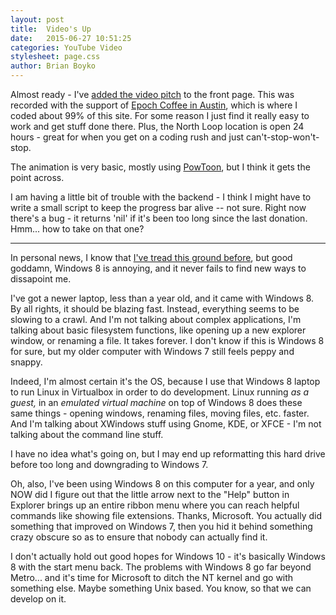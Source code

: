 ```yaml
---
layout: post
title:  Video's Up
date:   2015-06-27 10:51:25
categories: YouTube Video
stylesheet: page.css
author: Brian Boyko
---
```


Almost ready - I've [added the video pitch](https://www.youtube.com/watch?v=uxlyQEVB5EM) to the front page.  This was recorded with the support of [Epoch Coffee in Austin](https://www.google.com/webhp?sourceid=chrome-instant&ion=1&espv=2&ie=UTF-8#q=epoch%20coffee), which is where I coded about 99% of this site.  For some reason I just find it really easy to work and get stuff done there. Plus, the North Loop location is open 24 hours - great for when you get on a coding rush and just can't-stop-won't-stop. 

The animation is very basic, mostly using [PowToon](http://www.powtoon.com/), but I think it gets the point across.  

I am having a little bit of trouble with the backend - I think I might have to write a small script to keep the progress bar alive -- not sure. Right now there's a bug - it returns 'nil' if it's been too long since the last donation.  Hmm... how to take on that one?

---

In personal news, I know that [I've tread this ground before](https://www.youtube.com/watch?v=WTYet-qf1jo), but good goddamn, Windows 8 is annoying, and it never fails to find new ways to dissapoint me.  

I've got a newer laptop, less than a year old, and it came with Windows 8.  By all rights, it should be blazing fast. Instead, everything seems to be slowing to a crawl. And I'm not talking about complex applications, I'm talking about basic filesystem functions, like opening up a new explorer window, or renaming a file.  It takes forever.  I don't know if this is Windows 8 for sure, but my older computer with Windows 7 still feels peppy and snappy.  

Indeed, I'm almost certain it's the OS, because I use that Windows 8 laptop to run Linux in Virtualbox in order to do development. Linux running *as a guest,* in an *emulated virtual machine* on top of Windows 8 does these same things - opening windows, renaming files, moving files, etc. faster. And I'm talking about XWindows stuff using Gnome, KDE, or XFCE - I'm not talking about the command line stuff. 

I have no idea what's going on, but I may end up reformatting this hard drive before too long and downgrading to Windows 7. 

Oh, also, I've been using Windows 8 on this computer for a year, and only NOW did I figure out that the little arrow next to the "Help" button in Explorer brings up an entire ribbon menu where you can reach helpful commands like showing file extensions. Thanks, Microsoft. You actually did something that improved on Windows 7, then you hid it behind something crazy obscure so as to ensure that nobody can actually find it. 

I don't actually hold out good hopes for Windows 10 - it's basically Windows 8 with the start menu back.  The problems with Windows 8 go far beyond Metro... and it's time for Microsoft to ditch the NT kernel and go with something else.  Maybe something Unix based.  You know, so that we can develop on it. 
